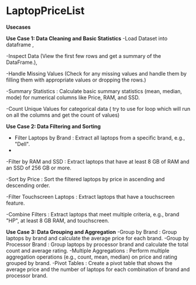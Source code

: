 # LaptopPriceList

**Usecases**

**Use Case 1: Data Cleaning and Basic Statistics**
-Load Dataset into dataframe ,

-Inspect Data (View the first few rows and get a summary of the DataFrame.),

-Handle Missing Values (Check for any missing values and handle them by filling them with appropriate values or dropping the rows.)

-Summary Statistics : Calculate basic summary statistics (mean, median, mode) for numerical columns like Price, RAM, and SSD.

-Count Unique Values for categorical data ( try to use for loop which will run on all the columns and get the count of values)
 
**Use Case 2: Data Filtering and Sorting**

- Filter Laptops by Brand : Extract all laptops from a specific brand, e.g., "Dell".
- 
-Filter by RAM and SSD : Extract laptops that have at least 8 GB of RAM and an SSD of 256 GB or more.

-Sort by Price : Sort the filtered laptops by price in ascending and descending order.

-Filter Touchscreen Laptops : Extract laptops that have a touchscreen feature.

-Combine Filters : Extract laptops that meet multiple criteria, e.g., brand "HP", at least 8 GB RAM, and touchscreen.
 
**Use Case 3: Data Grouping and Aggregation**
-Group by Brand : Group laptops by brand and calculate the average price for each brand.
-Group by Processor Brand : Group laptops by processor brand and calculate the total count and average rating.
-Multiple Aggregations : Perform multiple aggregation operations (e.g., count, mean, median) on price and rating grouped by brand.
-Pivot Tables : Create a pivot table that shows the average price and the number of laptops for each combination of brand and processor brand.
